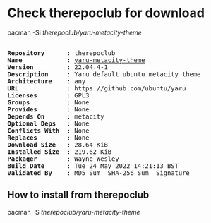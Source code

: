 # Check therepoclub for download

pacman -Si *therepoclub/yaru-metacity-theme*

<div class="highlight"><pre class="highlight"><text>
<b>Repository</b>      : therepoclub
<b>Name</b>            : <a href="../../x86_64/yaru-metacity-theme-22.04.4-1-any.pkg.tar.zst">yaru-metacity-theme</a>
<b>Version</b>         : 22.04.4-1
<b>Description</b>     : Yaru default ubuntu metacity theme
<b>Architecture</b>    : any
<b>URL</b>             : https://github.com/ubuntu/yaru
<b>Licenses</b>        : GPL3
<b>Groups</b>          : None
<b>Provides</b>        : None
<b>Depends On</b>      : metacity
<b>Optional Deps</b>   : None
<b>Conflicts With</b>  : None
<b>Replaces</b>        : None
<b>Download Size</b>   : 28.64 KiB
<b>Installed Size</b>  : 219.62 KiB
<b>Packager</b>        : Wayne Wesley <wayne6324@gmail.com>
<b>Build Date</b>      : Tue 24 May 2022 14:21:13 BST
<b>Validated By</b>    : MD5 Sum  SHA-256 Sum  Signature
</text></pre></div>

## How to install from therepoclub

pacman -S *therepoclub/yaru-metacity-theme*
